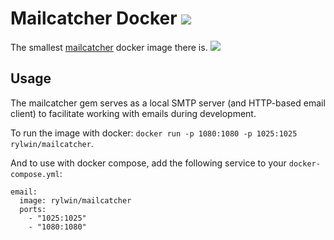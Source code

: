 # Mailcatcher Docker [![](https://images.microbadger.com/badges/version/rylwin/mailcatcher.svg)](https://hub.docker.com/r/rylwin/mailcatcher/)

The smallest [mailcatcher] docker image there is.
[![](https://images.microbadger.com/badges/image/rylwin/mailcatcher.svg)](https://microbadger.com/images/rylwin/mailcatcher
"Get your own image badge on microbadger.com")

## Usage

The mailcatcher gem serves as a local SMTP server (and HTTP-based email client)
to facilitate working with emails during development.

To run the image with docker:
`docker run -p 1080:1080 -p 1025:1025 rylwin/mailcatcher`.

And to use with docker compose, add the following service to your
`docker-compose.yml`:

```
email:
  image: rylwin/mailcatcher
  ports:
    - "1025:1025"
    - "1080:1080"
```

[mailcatcher]: https://github.com/sj26/mailcatcher
